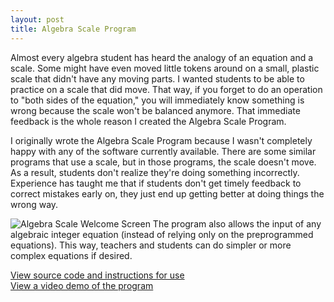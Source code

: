 ```yaml
---
layout: post
title: Algebra Scale Program
---
```

Almost every algebra student has heard the analogy of an equation and a scale. Some might have even moved little tokens around on a small, plastic scale that didn't have any moving parts. I wanted students to be able to practice on a scale that did move. That way, if you forget to do an operation to "both sides of the equation," you will immediately know something is wrong because the scale won't be balanced anymore. That immediate feedback is the whole reason I created the Algebra Scale Program.

I originally wrote the Algebra Scale Program because I wasn't completely happy with any of the software currently available. There are some similar programs that use a scale, but in those programs, the scale doesn't move. As a result, students don't realize they're doing something incorrectly. Experience has taught me that if students don't get timely feedback to correct mistakes early on, they just end up getting better at doing things the wrong way.

![Algebra Scale Welcome Screen]({{site.url}}/images/AlgebraScaleWelcomeScreen.png)
The program also allows the input of any algebraic integer equation (instead of relying only on the preprogrammed equations). This way, teachers and students can do simpler or more complex equations if desired.

[View source code and instructions for use](https://github.com/mikeyrichardson/AlgebraScale)  
[View a video demo of the program](https://www.youtube.com/watch?v=2enx-fsJMTk)